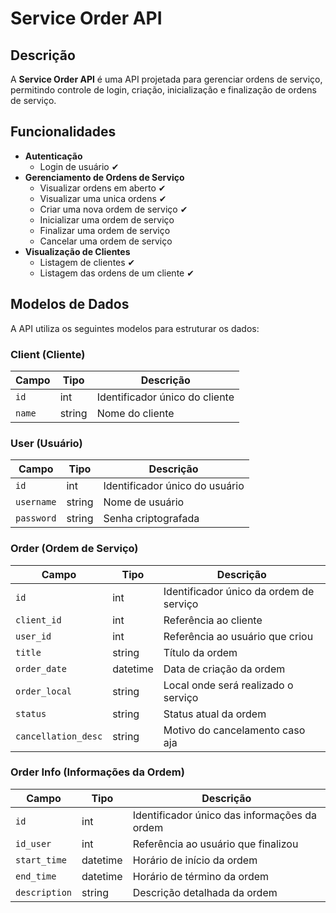# Service Order API

## Descrição
A **Service Order API** é uma API projetada para gerenciar ordens de serviço, permitindo controle de login, criação, inicialização e finalização de ordens de serviço.

## Funcionalidades

- **Autenticação**
  - Login de usuário ✔
- **Gerenciamento de Ordens de Serviço**
  - Visualizar ordens em aberto ✔
  - Visualizar uma unica ordens  ✔
  - Criar uma nova ordem de serviço ✔
  - Inicializar uma ordem de serviço
  - Finalizar uma ordem de serviço
  - Cancelar uma ordem de serviço
- **Visualização de Clientes**
  - Listagem de clientes ✔
  - Listagem das ordens de um cliente ✔

## Modelos de Dados

A API utiliza os seguintes modelos para estruturar os dados:

### **Client (Cliente)**
| Campo | Tipo  | Descrição |
|--------|------|-------------|
| `id`   | int  | Identificador único do cliente |
| `name` | string | Nome do cliente |

### **User (Usuário)**
| Campo | Tipo  | Descrição |
|--------|------|-------------|
| `id`   | int  | Identificador único do usuário |
| `username` | string | Nome de usuário |
| `password` | string | Senha criptografada |

### **Order (Ordem de Serviço)**
| Campo | Tipo  | Descrição |
|--------|------|-------------|
| `id`   | int  | Identificador único da ordem de serviço |
| `client_id` | int  | Referência ao cliente |
| `user_id` | int  | Referência ao usuário que criou |
| `title` | string | Título da ordem |
| `order_date` | datetime | Data de criação da ordem |
| `order_local` | string | Local onde será realizado o serviço |
| `status` | string | Status atual da ordem |
| `cancellation_desc` | string | Motivo do cancelamento caso aja |

### **Order Info (Informações da Ordem)**
| Campo | Tipo  | Descrição |
|--------|------|-------------|
| `id`   | int  | Identificador único das informações da ordem |
| `id_user` | int  | Referência ao usuário que finalizou |
| `start_time` | datetime | Horário de início da ordem |
| `end_time` | datetime | Horário de término da ordem |
| `description` | string | Descrição detalhada da ordem |

